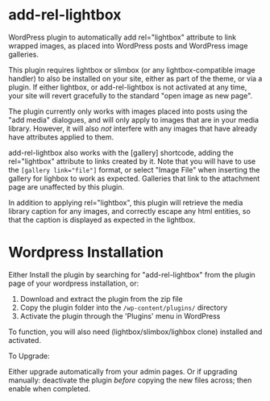 add-rel-lightbox
================

WordPress plugin to automatically add rel="lightbox" attribute to link wrapped images, as placed into WordPress posts and WordPress image galleries.

This plugin requires lightbox or slimbox (or any lightbox-compatible image handler) to also be installed on your site, either as part of the theme, or via a plugin. If either lightbox, or add-rel-lightbox is not activated at any time, your site will revert gracefully to the standard "open image as new page".

The plugin currently only works with images placed into posts using the "add media" dialogues, and will only apply to images that are in your media library. However, it will also *not* interfere with any images that have already have attributes applied to them.

add-rel-lightbox also works with the [gallery] shortcode, adding the rel="lightbox" attribute to links created by it. Note that you will have to use the `[gallery link="file"]` format, or select "Image File" when inserting the gallery for lighbox to work as expected. Galleries that link to the attachment page are unaffected by this plugin.

In addition to applying rel="lightbox", this plugin will retrieve the media library caption for any images, and correctly escape any html entities, so that the caption is displayed as expected in the lightbox.

Wordpress Installation
======================

Either Install the plugin by searching for "add-rel-lightbox" from the plugin page of your wordpress installation, or:

1. Download and extract the plugin from the zip file
1. Copy the plugin folder into the `/wp-content/plugins/` directory
1. Activate the plugin through the 'Plugins' menu in WordPress

To function, you will also need (lightbox/slimbox/lighbox clone) installed and activated.

To Upgrade:

Either upgrade automatically from your admin pages. Or if upgrading manually: deactivate the plugin *before* copying 
the new files across; then enable when completed.
